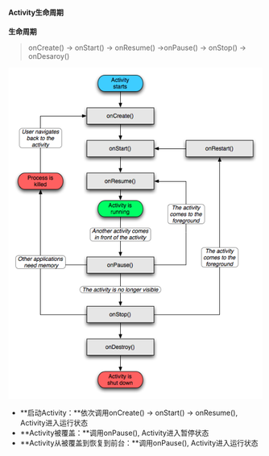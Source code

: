 #### Activity生命周期
**生命周期**
>onCreate() -> onStart() -> onResume() ->onPause() -> onStop() -> onDesaroy()

![Activity生命周期图](images/activity_1.gif)

- **启动Activity：**依次调用onCreate() -> onStart() -> onResume(), Activity进入运行状态
- **Activity被覆盖：**调用onPause(), Activity进入暂停状态
- **Activity从被覆盖到恢复到前台：**调用onPause(), Activity进入运行状态